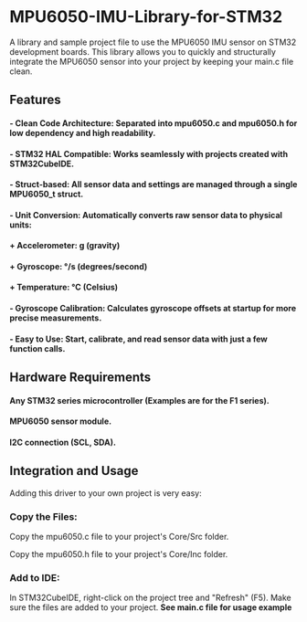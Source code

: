 # MPU6050-IMU-Library-for-STM32
A library and sample project file to use the MPU6050 IMU sensor on STM32 development boards.
This library allows you to quickly and structurally integrate the MPU6050 sensor into your project by keeping your main.c file clean.
## **Features**
#### - Clean Code Architecture: Separated into mpu6050.c and mpu6050.h for low dependency and high readability.

#### - STM32 HAL Compatible: Works seamlessly with projects created with STM32CubeIDE.

#### - Struct-based: All sensor data and settings are managed through a single MPU6050_t struct.

#### - Unit Conversion: Automatically converts raw sensor data to physical units:

#### + Accelerometer: g (gravity)

#### + Gyroscope: °/s (degrees/second)

#### + Temperature: °C (Celsius)

#### - Gyroscope Calibration: Calculates gyroscope offsets at startup for more precise measurements.

#### - Easy to Use: Start, calibrate, and read sensor data with just a few function calls.

## **Hardware Requirements**
#### Any STM32 series microcontroller (Examples are for the F1 series).

#### MPU6050 sensor module.

#### I2C connection (SCL, SDA).

## **Integration and Usage**
Adding this driver to your own project is very easy:

### **Copy the Files:**

Copy the mpu6050.c file to your project's Core/Src folder.

Copy the mpu6050.h file to your project's Core/Inc folder.

### **Add to IDE:**

In STM32CubeIDE, right-click on the project tree and "Refresh" (F5). Make sure the files are added to your project.
**See main.c file for usage example**
